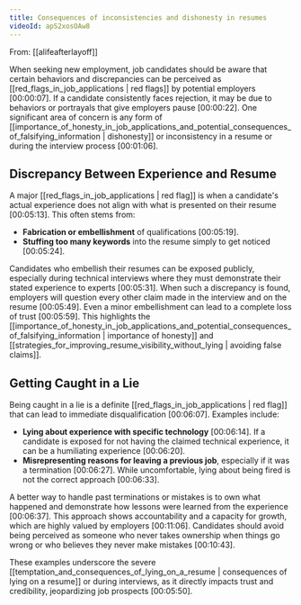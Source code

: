 ```yaml
---
title: Consequences of inconsistencies and dishonesty in resumes
videoId: apS2xosOAw8
---
```


From: [[alifeafterlayoff]] <br/> 

When seeking new employment, job candidates should be aware that certain behaviors and discrepancies can be perceived as [[red_flags_in_job_applications | red flags]] by potential employers <a class="yt-timestamp" data-t="00:00:07">[00:00:07]</a>. If a candidate consistently faces rejection, it may be due to behaviors or portrayals that give employers pause <a class="yt-timestamp" data-t="00:00:22">[00:00:22]</a>. One significant area of concern is any form of [[importance_of_honesty_in_job_applications_and_potential_consequences_of_falsifying_information | dishonesty]] or inconsistency in a resume or during the interview process <a class="yt-timestamp" data-t="00:01:06">[00:01:06]</a>.

## Discrepancy Between Experience and Resume

A major [[red_flags_in_job_applications | red flag]] is when a candidate's actual experience does not align with what is presented on their resume <a class="yt-timestamp" data-t="00:05:13">[00:05:13]</a>. This often stems from:
*   **Fabrication or embellishment** of qualifications <a class="yt-timestamp" data-t="00:05:19">[00:05:19]</a>.
*   **Stuffing too many keywords** into the resume simply to get noticed <a class="yt-timestamp" data-t="00:05:24">[00:05:24]</a>.

Candidates who embellish their resumes can be exposed publicly, especially during technical interviews where they must demonstrate their stated experience to experts <a class="yt-timestamp" data-t="00:05:31">[00:05:31]</a>. When such a discrepancy is found, employers will question every other claim made in the interview and on the resume <a class="yt-timestamp" data-t="00:05:49">[00:05:49]</a>. Even a minor embellishment can lead to a complete loss of trust <a class="yt-timestamp" data-t="00:05:59">[00:05:59]</a>. This highlights the [[importance_of_honesty_in_job_applications_and_potential_consequences_of_falsifying_information | importance of honesty]] and [[strategies_for_improving_resume_visibility_without_lying | avoiding false claims]].

## Getting Caught in a Lie

Being caught in a lie is a definite [[red_flags_in_job_applications | red flag]] that can lead to immediate disqualification <a class="yt-timestamp" data-t="00:06:07">[00:06:07]</a>. Examples include:
*   **Lying about experience with specific technology** <a class="yt-timestamp" data-t="00:06:14">[00:06:14]</a>. If a candidate is exposed for not having the claimed technical experience, it can be a humiliating experience <a class="yt-timestamp" data-t="00:06:20">[00:06:20]</a>.
*   **Misrepresenting reasons for leaving a previous job**, especially if it was a termination <a class="yt-timestamp" data-t="00:06:27">[00:06:27]</a>. While uncomfortable, lying about being fired is not the correct approach <a class="yt-timestamp" data-t="00:06:33">[00:06:33]</a>.

A better way to handle past terminations or mistakes is to own what happened and demonstrate how lessons were learned from the experience <a class="yt-timestamp" data-t="00:06:37">[00:06:37]</a>. This approach shows accountability and a capacity for growth, which are highly valued by employers <a class="yt-timestamp" data-t="00:11:06">[00:11:06]</a>. Candidates should avoid being perceived as someone who never takes ownership when things go wrong or who believes they never make mistakes <a class="yt-timestamp" data-t="00:10:43">[00:10:43]</a>.

These examples underscore the severe [[temptation_and_consequences_of_lying_on_a_resume | consequences of lying on a resume]] or during interviews, as it directly impacts trust and credibility, jeopardizing job prospects <a class="yt-timestamp" data-t="00:05:50">[00:05:50]</a>.